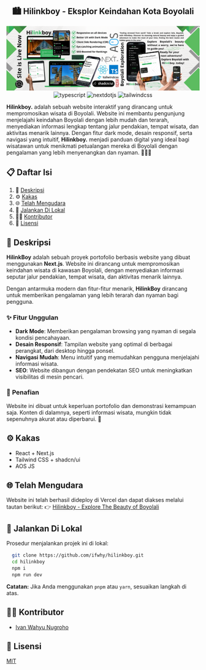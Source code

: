 <div align="center">
    <h2 align="center">🏙️ Hilinkboy - Eksplor Keindahan Kota Boyolali</h2>
    <img src="./assets/Hilinkboy.png" alt="Project Banner">
    <div>
        <img src="https://img.shields.io/badge/-Typescript-black?style=for-the-badge&logoColor=white&logo=typescript&color=3178C6" alt="typescript" />
        <img src="https://img.shields.io/badge/-Next_JS-black?style=for-the-badge&logoColor=white&logo=nextdotjs&color=000000" alt="nextdotjs" />
        <img src="https://img.shields.io/badge/-Tailwind_CSS-black?style=for-the-badge&logoColor=white&logo=tailwindcss&color=06B6D4" alt="tailwindcss" />
  </div>
</div>

**Hilinkboy.** adalah sebuah website interaktif yang dirancang untuk mempromosikan wisata di Boyolali. Website ini membantu pengunjung menjelajahi keindahan Boyolali dengan lebih mudah dan terarah, menyediakan informasi lengkap tentang jalur pendakian, tempat wisata, dan aktivitas menarik lainnya. Dengan fitur dark mode, desain responsif, serta navigasi yang intuitif, **Hilinkboy.** menjadi panduan digital yang ideal bagi wisatawan untuk menikmati petualangan mereka di Boyolali dengan pengalaman yang lebih menyenangkan dan nyaman. 🌿🚶‍♂️

## 📋 <a name="table">Daftar Isi</a>

1. 🤖 [Deskripsi](#description)
2. ⚙️ [Kakas](#tech-stack)
3. 🌐 [Telah Mengudara](#mengudara)
4. 🚀 [Jalankan Di Lokal](#run-locally)
5. 🧑‍💻 [Kontributor](#contributor)
6. 🪪 [Lisensi](#license)

## <a name="description">🤖 Deskripsi</a>

**HilinkBoy** adalah sebuah proyek portofolio berbasis website yang dibuat menggunakan **Next.js**. Website ini dirancang untuk mempromosikan keindahan wisata di kawasan Boyolali, dengan menyediakan informasi seputar jalur pendakian, tempat wisata, dan aktivitas menarik lainnya.  

Dengan antarmuka modern dan fitur-fitur menarik, **HilinkBoy** dirancang untuk memberikan pengalaman yang lebih terarah dan nyaman bagi pengguna.  

### ✨ **Fitur Unggulan**  

- **Dark Mode**: Memberikan pengalaman browsing yang nyaman di segala kondisi pencahayaan.  
- **Desain Responsif**: Tampilan website yang optimal di berbagai perangkat, dari desktop hingga ponsel.  
- **Navigasi Mudah**: Menu intuitif yang memudahkan pengguna menjelajahi informasi wisata.  
- **SEO**: Website dibangun dengan pendekatan SEO untuk meningkatkan visibilitas di mesin pencari.  

### 📌 **Penafian**  

Website ini dibuat untuk keperluan portofolio dan demonstrasi kemampuan saja. Konten di dalamnya, seperti informasi wisata, mungkin tidak sepenuhnya akurat atau diperbarui. 🚀

## <a name="tech-stack">⚙️ Kakas</a>

- React + Next.js
- Tailwind CSS + shadcn/ui
- AOS JS

## <a name="mengudara">🌐 Telah Mengudara</a>

Website ini telah berhasil dideploy di Vercel dan dapat diakses melalui tautan berikut:
👉 [Hilinkboy - Explore The Beauty of Boyolali](https://hilinkboy.vercel.app/)

## <a name="run-locally">🚀 Jalankan Di Lokal</a>

Prosedur menjalankan projek ini di lokal:

```bash
  git clone https://github.com/ifwhy/hilinkboy.git
  cd hilinkboy
  npm i
  npm run dev
```

**Catatan:**
Jika Anda menggunakan `pnpm` atau `yarn`, sesuaikan langkah di atas.

## <a name="contributor">🧑‍💻 Kontributor</a>

- [Ivan Wahyu Nugroho](https://github.com/ifwhy)

## <a name="license">🪪 Lisensi</a>

[MIT](https://choosealicense.com/licenses/mit/)
